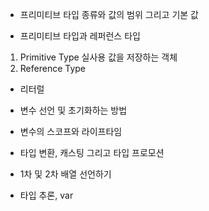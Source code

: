 - 프리미티브 타입 종류와 값의 범위 그리고 기본 값   

- 프리미티브 타입과 레퍼런스 타입   
1. Primitive Type
	실사용 값을 저장하는 객체
2. Reference Type

- 리터럴   

- 변수 선언 및 초기화하는 방법   

- 변수의 스코프와 라이프타임   

- 타입 변환, 캐스팅 그리고 타입 프로모션   

- 1차 및 2차 배열 선언하기   

- 타입 추론, var   
